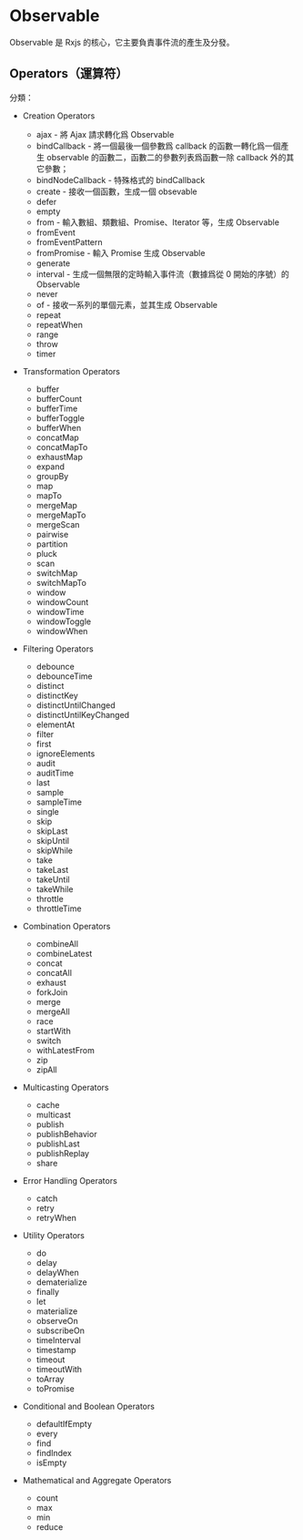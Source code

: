 # Observable

Observable 是 Rxjs 的核心，它主要負責事件流的產生及分發。

## Operators（運算符）

分類：

- Creation Operators
  * ajax - 將 Ajax 請求轉化爲 Observable
  * bindCallback - 將一個最後一個參數爲 callback 的函數一轉化爲一個產生 observable 的函數二，函數二的參數列表爲函數一除 callback 外的其它參數；
  * bindNodeCallback - 特殊格式的 bindCallback
  * create - 接收一個函數，生成一個 obsevable
  * defer
  * empty
  * from - 輸入數組、類數組、Promise、Iterator 等，生成 Observable
  * fromEvent
  * fromEventPattern
  * fromPromise - 輸入 Promise 生成 Observable
  * generate
  * interval - 生成一個無限的定時輸入事件流（數據爲從 0 開始的序號）的 Observable
  * never
  * of - 接收一系列的單個元素，並其生成 Observable
  * repeat
  * repeatWhen
  * range
  * throw
  * timer

- Transformation Operators
  * buffer
  * bufferCount
  * bufferTime
  * bufferToggle
  * bufferWhen
  * concatMap
  * concatMapTo
  * exhaustMap
  * expand
  * groupBy
  * map
  * mapTo
  * mergeMap
  * mergeMapTo
  * mergeScan
  * pairwise
  * partition
  * pluck
  * scan
  * switchMap
  * switchMapTo
  * window
  * windowCount
  * windowTime
  * windowToggle
  * windowWhen

- Filtering Operators
  * debounce
  * debounceTime
  * distinct
  * distinctKey
  * distinctUntilChanged
  * distinctUntilKeyChanged
  * elementAt
  * filter
  * first
  * ignoreElements
  * audit
  * auditTime
  * last
  * sample
  * sampleTime
  * single
  * skip
  * skipLast
  * skipUntil
  * skipWhile
  * take
  * takeLast
  * takeUntil
  * takeWhile
  * throttle
  * throttleTime
- Combination Operators
  * combineAll
  * combineLatest
  * concat
  * concatAll
  * exhaust
  * forkJoin
  * merge
  * mergeAll
  * race
  * startWith
  * switch
  * withLatestFrom
  * zip
  * zipAll

- Multicasting Operators
  * cache
  * multicast
  * publish
  * publishBehavior
  * publishLast
  * publishReplay
  * share

- Error Handling Operators
  * catch
  * retry
  * retryWhen

- Utility Operators
  * do
  * delay
  * delayWhen
  * dematerialize
  * finally
  * let
  * materialize
  * observeOn
  * subscribeOn
  * timeInterval
  * timestamp
  * timeout
  * timeoutWith
  * toArray
  * toPromise

- Conditional and Boolean Operators
  * defaultIfEmpty
  * every
  * find
  * findIndex
  * isEmpty

- Mathematical and Aggregate Operators
	* count
	* max
	* min
	* reduce